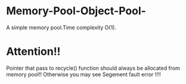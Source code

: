 # Memory-Pool-Object-Pool-
A simple memory pool.Time complexity  O(1).
# Attention!!
Pointer that pass to recycle() function should always be allocated from memory pool!! Otherwise you may see Segement fault error !!!!
